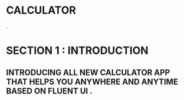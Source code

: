 # CALCULATOR 
.
#                                                      SECTION 1 : INTRODUCTION
##                            INTRODUCING ALL NEW CALCULATOR APP THAT HELPS YOU ANYWHERE AND ANYTIME BASED ON FLUENT UI .
